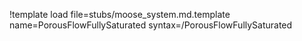 !template load file=stubs/moose_system.md.template name=PorousFlowFullySaturated syntax=/PorousFlowFullySaturated